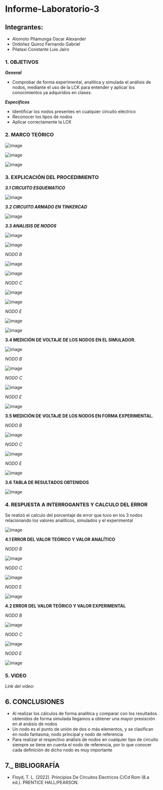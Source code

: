 # Informe-Laboratorio-3

## Integrantes:

  * Alomoto Pilamunga Oscar Alexander
  * Ordóñez Quiroz Fernando Gabriel
  * Pilataxi Constante Luis Jairo

### 1. OBJETIVOS

***General***
- Comprobar de forma experimental, analítica y simulada el análisis de nodos, mediante el uso de la LCK para entender y aplicar
  los conocimientos ya adquiridos en clases.
 
***Especificos*** 
- Identificar los nodos presentes en cualquier circuito eléctrico
- Reconocer los tipos de nodos 
- Aplicar correctamente la LCK

### 2. MARCO TEÓRICO

![image](https://user-images.githubusercontent.com/104925648/206324020-f8be6f20-f0b4-4f4f-8cc9-6a274ec45b4a.png)

![image](https://user-images.githubusercontent.com/104925648/206082433-21e2e999-0b92-4afb-a22e-ecf3515d5458.png)

![image](https://user-images.githubusercontent.com/104925648/206309823-f2e2203e-cad8-4b97-bb0c-5e1fa8d87a8c.png)


### 3. EXPLICACIÓN DEL PROCEDIMIENTO

***3.1 CIRCUITO ESQUEMATICO***

![image](https://user-images.githubusercontent.com/116774906/206182080-49155d4e-8789-413e-b7ee-830df6158b3a.png)

***3.2 CIRCUITO ARMADO EN TINKERCAD***

![image](https://user-images.githubusercontent.com/116774906/206181919-c3e114cf-fe6c-4830-85f0-9e74f45253d0.png)

***3.3 ANALISIS DE NODOS***

![image](https://user-images.githubusercontent.com/116774906/206180678-155fae31-7ed7-45bd-a85d-7753d5c6ccf3.png)

![image](https://user-images.githubusercontent.com/116774906/206186690-2b2bc8e3-2a6f-451f-ad6a-fe970a3b7fd2.png)

*NODO B*

![image](https://user-images.githubusercontent.com/116774906/206187556-0b4fcda9-4329-4016-bbac-74556e3f38e1.png)

![image](https://user-images.githubusercontent.com/116774906/206187665-cbc85947-583b-4dc2-bc37-d05b7f66e775.png)

*NODO C*

![image](https://user-images.githubusercontent.com/116774906/206188069-7584b015-f202-44f7-bf8b-36ee16f10919.png)

![image](https://user-images.githubusercontent.com/116774906/206188152-69062855-bfb8-49db-b0d7-7e470a82216b.png)

*NODO E*

![image](https://user-images.githubusercontent.com/116774906/206188594-3708f737-cbce-419d-8fc0-efe4c05c7e78.png)

![image](https://user-images.githubusercontent.com/116774906/206188925-ba6b9ec3-9a52-4110-9626-c4cb00c0c818.png)


**3.4 MEDICIÓN DE VOLTAJE DE LOS NODOS EN EL SIMULADOR.**

![image](https://user-images.githubusercontent.com/116774906/206181671-f58da0d6-9506-4e1b-acf0-193c93e351ec.png)

*NODO B*

![image](https://user-images.githubusercontent.com/116774906/206193925-32b5ff67-f12e-4899-a203-d8cd5ba9fd32.png)

*NODO C*

![image](https://user-images.githubusercontent.com/116774906/206194020-9a30e716-c5ae-45fa-890e-4d7ecf05b473.png)

*NODO E*

![image](https://user-images.githubusercontent.com/116774906/206194095-f4d77529-3814-402d-a9c1-0ab273b00bf0.png)

**3.5 MEDICIÓN DE VOLTAJE DE LOS NODOS EN FORMA EXPERIMENTAL.**

*NODO B*

![image](https://user-images.githubusercontent.com/116774906/206194675-979cdad6-2322-4194-a5fe-d094a3a5423f.png)

*NODO C*

![image](https://user-images.githubusercontent.com/116774906/206194718-33c9809c-41ba-4ca2-8f94-009d9b4ecd9c.png)

*NODO E*

![image](https://user-images.githubusercontent.com/116774906/206194761-99c99d6e-fe19-4346-b179-71efa9e40c74.png)

**3.6 TABLA DE RESULTADOS OBTENIDOS**

![image](https://user-images.githubusercontent.com/116774906/206195511-5669cd85-89d8-4e05-ac8e-15a0b6f598f2.png)


### 4. RESPUESTA A INTERROGANTES Y CALCULO DEL ERROR

Se realizó el calculo del porcentaje de error que tuvo en los 3 nodos relacionando los valores analíticos, simulados y el experimental

![image](https://user-images.githubusercontent.com/116774906/206197844-e3d566dc-02c0-4b0e-8e8c-36b9feef75ec.png)

**4.1 ERROR DEL VALOR TEÓRICO Y VALOR ANALÍTICO**

*NODO B*

![image](https://user-images.githubusercontent.com/116774906/206199805-2dabbffe-0240-4133-95b3-4a207e82918d.png)

*NODO C*

![image](https://user-images.githubusercontent.com/116774906/206199872-de5560c3-433b-4186-9aac-25a7881c2bcd.png)

*NODO E*

![image](https://user-images.githubusercontent.com/116774906/206199959-d44659b7-d722-48d6-b5a9-4d02bcf34e65.png)

**4.2 ERROR DEL VALOR TEÓRICO Y VALOR EXPERIMENTAL**

*NODO B*

![image](https://user-images.githubusercontent.com/116774906/206200838-6e591c2b-9646-4362-9709-6fb4b8560d2a.png)

*NODO C*

![image](https://user-images.githubusercontent.com/116774906/206200893-ef7d4576-1e5a-4b3b-8a20-276b143f8874.png)

*NODO E*

![image](https://user-images.githubusercontent.com/116774906/206200974-22db7fd8-ea76-4ddb-8de1-781aa60899d4.png)


### 5. VIDEO

*Link del video:*

## 6. CONCLUSIONES

- Al realizar los cálculos de forma analítica y comparar con los resultados obtenidos de forma simulada llegamos a obtener
  una mayor presisción en al anáisis de nodos
- Un nodo es el punto de unión de dos o más elementos, y se clasifican en nodo fantasma, nodo principal y nodo de referencia
- Para realizar el respectivo análisis de nodos en cualquier tipo de circuito siempre se tiene en cuenta el nodo de referencia, por lo que
  conocer cada definición de dicho nodo es muy importante

## 7._ BIBLIOGRAFÍA

  * Floyd, T. L. (2022). Principios De Circuitos Electricos C/Cd Rom (8.a ed.). PRENTICE HALL/PEARSON.
  
